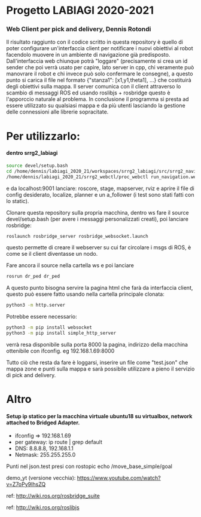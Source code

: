 # Progetto LABIAGI 2020-2021
### Web Client per pick and delivery, Dennis Rotondi

Il risultato raggiunto con il codice scritto in questa repository è quello di poter configurare un'interfaccia client per notificare i nuovi obiettivi al robot facendolo muovere in un ambiente di navigazione già predisposto. Dall'interfaccia web chiunque potrà "loggare" (precisamente si crea un id sender che poi verrà usato per capire, lato server in cpp, chi veramente può manovrare il robot e chi invece può solo confermare le consegne), a questo punto si carica il file nel formato {"stanza1": [x1,y1,theta1], ...} che costituirà degli obiettivi sulla mappa. 
Il server comunica con il client attraverso lo scambio di messaggi ROS ed usando roslibjs + rosbridge questo è l'apporccio naturale al problema.
In conclusione il programma si presta ad essere utilizzato su qualsiasi mappa e da più utenti lasciando la gestione delle connessioni alle librerie sopracitate.

# Per utilizzarlo:
#### dentro srrg2_labiagi

```sh 
source devel/setup.bash  
cd /home/dennis/labiagi_2020_21/workspaces/srrg2_labiagi/src/srrg2_navigation_2d/config
/home/dennis/labiagi_2020_21/srrg2_webctl/proc_webctl run_navigation.webctl 
```
e da localhost:9001 lanciare: roscore, stage, mapserver, rviz e aprire il file di config desiderato, localize, planner e un a_follower (i test sono stati fatti con lo static).

Clonare questa repository sulla propria macchina, dentro ws fare il source devel/setup.bash (per avere i messaggi personalizzati creati), poi lanciare rosbridge: 
```sh 
roslaunch rosbridge_server rosbridge_websocket.launch 
```
questo permette di creare il webserver su cui far circolare i msgs di ROS, è come se il client diventasse un nodo.

Fare ancora il source nella cartella ws e poi lanciare 

```sh 
rosrun dr_ped dr_ped
```
A questo punto bisogna servire la pagina html che farà da interfaccia client, questo può essere fatto usando nella cartella principale clonata:

```sh 
python3 -m http.server
```
Potrebbe essere necessario:
```sh 
python3 -m pip install websocket
python3 -m pip install simple_http_server
```
verrà resa disponibile sulla porta 8000 la pagina, indirizzo della macchina ottenibile con ifconfig. eg 192.168.1.69:8000

Tutto ciò che resta da fare è loggarsi, inserire un file come "test.json" che mappa zone e punti sulla mappa e sarà possibile utilizzare a pieno il servizio di pick and delivery.

# Altro

#### Setup ip statico per la macchina virtuale ubuntu18 su virtualbox, network attached to Bridged Adapter.
-  ifconfig => 192.168.1.69
- per gateway: ip route | grep default
- DNS: 8.8.8.8, 192.168.1.1
- Netmask: 255.255.255.0

Punti nel json.test presi con rostopic echo /move_base_simple/goal

demo_yt (versione vecchia): https://www.youtube.com/watch?v=Z7oPy9IhsZQ

ref: http://wiki.ros.org/rosbridge_suite

ref: http://wiki.ros.org/roslibjs

